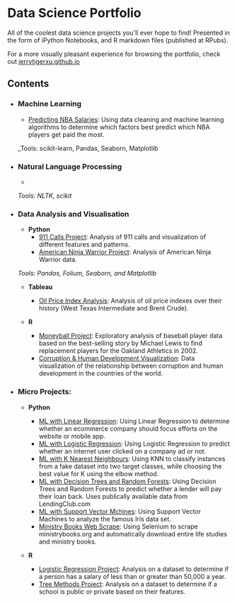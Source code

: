 # Data Science Portfolio
All of the coolest data science projects you'll ever hope to find! Presented in the form of iPython Notebooks, and R markdown files (published at RPubs).

For a more visually pleasant experience for browsing the portfolio, check out [jerrytigerxu.github.io](jerrytigerxu.github.io)


## Contents

- ### Machine Learning
	- [Predicting NBA Salaries](https://github.com/jerrytigerxu/NBA-Salary-Prediction): Using data cleaning and machine learning algorithms to determine which factors best predict which NBA players get paid the most.
	

	_Tools: scikit-learn, Pandas, Seaborn, Matplotlib

- ### Natural Language Processing

	- 

	_Tools: NLTK, scikit_

- ### Data Analysis and Visualisation
	- __Python__
		- [911 Calls Project](https://github.com/jerrytigerxu/911-Calls-Project): Analysis of 911 calls and visualization of different features and patterns.
		- [American Ninja Warrior Project](https://github.com/jerrytigerxu/American-Ninja-Warrior-Project): Analysis of American Ninja Warrior data.
		
		
	_Tools: Pandas, Folium, Seaborn, and Matplotlib_
	
	- __Tableau__
		- [Oil Price Index Analysis](https://public.tableau.com/profile/jerry.xu1123#!/vizhome/OilPriceIndexes/Dashboard1): Analysis of oil price indexes over their history (West Texas Intermediate and Brent Crude).

	- __R__ 
		- [Moneyball Project](http://rpubs.com/jtxu2008/moneyball): Exploratory analysis of baseball player data based on the best-selling story by Michael Lewis to find replacement players for the Oakland Athletics in 2002.
		- [Corruption & Human Development Visualization](http://rpubs.com/jtxu2008/chdpv): Data visualization of the relationship between corruption and human development in the countries of the world.
		

- ### Micro Projects: 

	- __Python__
		- [ML with Linear Regression](https://github.com/jerrytigerxu/Linear-Regression-Project-Ecommerce): Using Linear Regression to determine whether an ecommerce company should focus efforts on the website or mobile app.
		- [ML with Logistic Regression](https://github.com/jerrytigerxu/Logistic-Regression-Project): Using Logistic Regression to predict whether an internet user clicked on a company ad or not.
		- [ML with K Nearest Neighbours](https://github.com/jerrytigerxu/K-Nearest-Neighbors-Project): Using KNN to classify instances from a fake dataset into two target classes, while choosing the best value for K using the elbow method.
		- [ML with Decision Trees and Random Forests](https://github.com/jerrytigerxu/Random-Forests-Project): Using Decision Trees and Random Forests to predict whether a lender will pay their loan back. Uses publically available data from LendingClub.com
		- [ML with Support Vector Mchines](https://github.com/jerrytigerxu/SVM-Project): Using Support Vector Machines to analyze the famous Iris data set.
		- [Ministry Books Web Scrape](https://github.com/jerrytigerxu/Ministry-Books-Scrape): Using Selenium to scrape ministrybooks.org and automatically download entire life studies and ministry books.
		

	- __R__
		- [Logistic Regression Project](https://rpubs.com/jtxu2008/504036): Analysis on a dataset to determine if a person has a salary of less than or greater than 50,000 a year.
		- [Tree Methods Project](https://rpubs.com/jtxu2008/treemethods): Analysis on a dataset to determine if a school is public or private based on their features.

